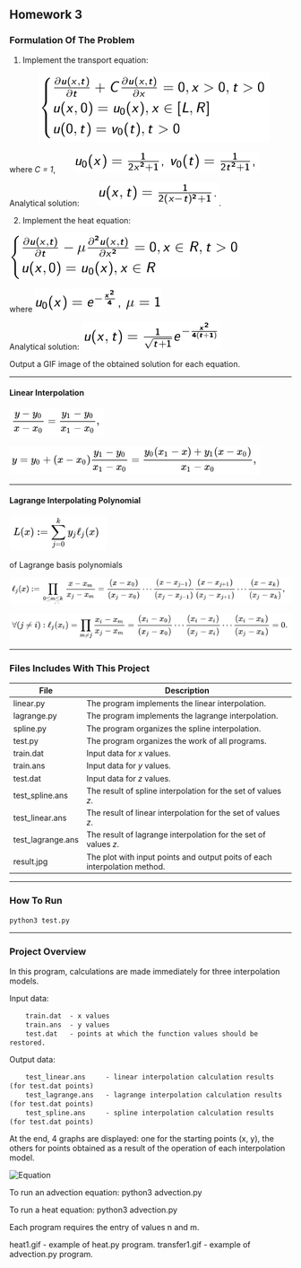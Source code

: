 ## Homework 3

### Formulation Of The Problem

  1. Implement the transport equation:

      &nbsp;&nbsp;&nbsp;&nbsp;&nbsp;&nbsp;  ![Equation](../pics/eq17.png)

where *C = 1*,    &nbsp;&nbsp;&nbsp;&nbsp;&nbsp;&nbsp;  ![Equation](../pics/eq18.png)

Analytical solution:     &nbsp;&nbsp;&nbsp;&nbsp;&nbsp;&nbsp; ![Equation](../pics/eq19.png).


  2. Implement the heat equation:

![Equation](../pics/eq21.png)

where   ![Equation](../pics/eq23.png)

Analytical solution:        ![Equation](../pics/eq24.png)


Output a GIF image of the obtained solution for each equation.

----------------

#### Linear Interpolation

![Equation](../pics/eq10.png)


![Equation](../pics/eq11.png)


----------------

#### Lagrange Interpolating Polynomial 


![Equation](../pics/eq13.png)

of Lagrange basis polynomials

![Equation](../pics/eq14.png)

![Equation](../pics/eq15.png)


----------------

### Files Includes With This Project
  File              | Description
  -------------     | -------------
  linear.py         | The program implements the linear interpolation.
  lagrange.py       | The program implements the lagrange interpolation.
  spline.py         | The program organizes the spline interpolation.
  test.py           | The program organizes the work of all programs.
  train.dat         | Input data for *x* values.
  train.ans         | Input data for *y* values.
  test.dat          | Input data for *z* values.
  test_spline.ans   | The result of spline interpolation for the set of values *z*.
  test_linear.ans   | The result of linear interpolation for the set of values *z*.
  test_lagrange.ans | The result of lagrange interpolation for the set of values *z*.
  result.jpg        | The plot with input points and output poits of each interpolation method.
  
----------------

### How To Run
```python3 test.py```

----------------

### Project Overview 
        
In this program, calculations are made immediately for three interpolation models.
 
Input data:

        train.dat  - x values
        train.ans  - y values
        test.dat   - points at which the function values should be restored.
        
Output data:

        test_linear.ans     - linear interpolation calculation results (for test.dat points)
        test_lagrange.ans   - lagrange interpolation calculation results (for test.dat points)
        test_spline.ans     - spline interpolation calculation results (for test.dat points)

At the end, 4 graphs are displayed: one for the starting points (x, y), the others
for points obtained as a result of the operation of each interpolation model.

![Equation](./result.jpg)




To run an advection equation:
            python3 advection.py
 
To run a heat equation:
            python3 advection.py           
            
Each program requires the entry of values n and m.
            
heat1.gif     -  example of heat.py program.
transfer1.gif  -  example of advection.py program.
